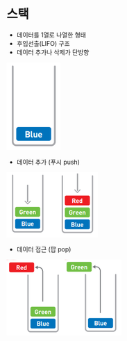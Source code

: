 # 스택

- 데이터를 1열로 나열한 형태
- 후입선출(LIFO) 구조
- 데이터 추가나 삭제가 단방향

![](./imgs/stack1.PNG)



- 데이터 추가 (푸시 push)

![](./imgs/stack2.png)


- 데이터 접근 (팝 pop)

![](./imgs/stack3.png)

